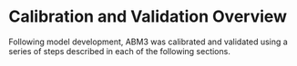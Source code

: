 # Calibration and Validation Overview

Following model development, ABM3 was calibrated and validated using a series of steps described in each of the following sections. 